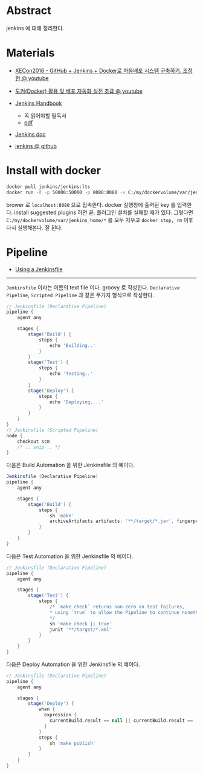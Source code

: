 # Abstract

jenkins 에 대해 정리한다.

# Materials

* [XECon2016 - GitHub + Jenkins + Docker로 자동배포 시스템 구축하기. 조정현 @ youtube](https://www.youtube.com/watch?v=ZM9sU3nqCMM)
* [도커(Docker) 활용 및 배포 자동화 실전 초급 @ youtube](https://www.youtube.com/playlist?list=PLRx0vPvlEmdChjc6N3JnLaX-Gihh5pHcx)
* [Jenkins Handbook](https://jenkins.io/doc/book/)
  * 꼭 읽어야할 필독서
  * [pdf](https://jenkins.io/user-handbook.pdf)

* [Jenkins doc](https://jenkins.io/doc/)
* [jenkins @ github](https://github.com/jenkinsci/jenkins)

# Install with docker

```bash
docker pull jenkins/jenkins:lts
docker run -d -p 50000:50000 -p 8080:8080 -v C:/my/dockervolume/var/jenkins_home:/var/jenkins_home --name my-jenkins jenkins/jenkins:lts
```

brower 로 `localhost:8080` 으로 접속한다. docker 실행창에 출력된 key 를 입력한다. install suggested plugins 하면 끝. 플러그인 설치를 실패할 때가 있다. 그렇다면 `C:/my/dockervolume/var/jenkins_home/*` 를 모두 지우고 `docker stop, rm` 이후 다시 실행해본다. 잘 된다.

# Pipeline

* [Using a Jenkinsfile ](https://jenkins.io/doc/book/pipeline/jenkinsfile/)

----

`Jenkinsfile` 이라는 이름의 text file 이다. groovy 로 작성한다. `Declarative Pipeline`, `Scripted Pipeline` 과 같은 두가지 형식으로 작성한다.

```groovy
// Jenkinsfile (Declarative Pipeline)
pipeline {
    agent any

    stages {
        stage('Build') {
            steps {
                echo 'Building..'
            }
        }
        stage('Test') {
            steps {
                echo 'Testing..'
            }
        }
        stage('Deploy') {
            steps {
                echo 'Deploying....'
            }
        }
    }
}
// Jenkinsfile (Scripted Pipeline)
node {
    checkout scm 
    /* .. snip .. */
}
```

다음은 Build Automation 을 위한 Jenkinsfile 의 예이다.

```groovy
Jenkinsfile (Declarative Pipeline)
pipeline {
    agent any

    stages {
        stage('Build') {
            steps {
                sh 'make' 
                archiveArtifacts artifacts: '**/target/*.jar', fingerprint: true 
            }
        }
    }
}
```

다음은 Test Automation 을 위한 Jenkinsfile 의 예이다.

```groovy
// Jenkinsfile (Declarative Pipeline)
pipeline {
    agent any

    stages {
        stage('Test') {
            steps {
                /* `make check` returns non-zero on test failures,
                * using `true` to allow the Pipeline to continue nonetheless
                */
                sh 'make check || true' 
                junit '**/target/*.xml' 
            }
        }
    }
}
```

다음은 Deploy Automation 을 위한 Jenkinsfile 의 예이다.

```groovy
// Jenkinsfile (Declarative Pipeline)
pipeline {
    agent any

    stages {
        stage('Deploy') {
            when {
              expression {
                currentBuild.result == null || currentBuild.result == 'SUCCESS' 
              }
            }
            steps {
                sh 'make publish'
            }
        }
    }
}
```